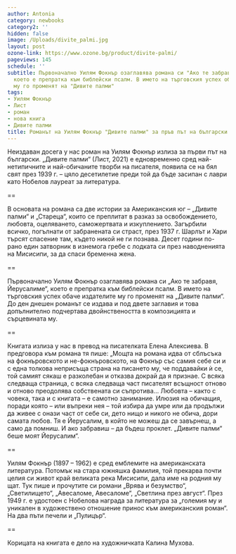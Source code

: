 ```yaml
---
author: Antonia
category: newbooks
category2: ''
hidden: false
image: /Uploads/divite_palmi.jpg
layout: post
ozone-link: https://www.ozone.bg/product/divite-palmi/
pageviews: 145
schedule: ''
subtitle: Първоначално Уилям Фокнър озаглавява романа си "Ако те забравя, Йерусалиме",
  което е препратка към библейски псалм. В името на търговския успех обаче издателите
  му го променят на "Дивите палми"
tags:
- Уилям Фокнър
- Лист
- роман
- нова книга
- Дивите палми
title: Романът на Уилям Фокнър "Дивите палми" за пръв път на български
---
```


Неиздаван досега у нас роман на Уилям Фокнър излиза за първи път на български. „Дивите палми“ (Лист, 2021) е едновременно сред най-нетипичните и най-обичаните творби на писателя, появила се на бял свят през 1939 г. – цяло десетилетие преди той да бъде засипан с лаври като Нобелов лауреат за литература.

\==

В основата на романа са две истории за Американския юг – „Дивите палми“ и „Стареца“, които се преплитат в разказ за освобождението, любовта, оцеляването, саможертвата и изкуплението. Загърбили всичко, погълнати от забранената си страст, през 1937 г. Шарлът и Хари търсят спасение там, където никой не ги познава. Десет години по-рано един затворник в изнемога гребе с лодката си през наводненията на Мисисипи, за да спаси бременна жена.

\==

Първоначално Уилям Фокнър озаглавява романа си „Ако те забравя, Йерусалиме“, което е препратка към библейски псалм. В името на търговския успех обаче издателите му го променят на „Дивите палми“. До ден днешен романът се издава и под двете заглавия и това допълнително подчертава двойнствеността в композицията и сърцевината му.

\==

Книгата излиза у нас в превод на писателката Елена Алексиева. В предговора към романа тя пише: „Мощта на романа идва от сблъсъка на фокнъровското и не-фокнъровското, на Фокнър със самия себе си и с една толкова неприсъща страна на писането му, че поддавайки ѝ се, той самият сякаш е разколебан и отказва докрай да я признае. С всяка следваща страница, с всяка следваща част писателят всъщност отново и отново преодолява собствената си съпротива... Любовта – както с човека, така и с книгата – е самотно занимание. Илюзия на обичащия, поради която – или въпреки нея – той избира да умре или да продължи да живее с онази част от себе си, дето нищо и никого не обича, дори самата любов. Тя е Йерусалим, в който не можеш да се завърнеш, а само да помниш. И ако забравиш – да бъдеш проклет. „Дивите палми“ беше моят Йерусалим“. 

\==

Уилям Фокнър (1897 – 1962) е сред емблемите на американската литература. Потомък на стара южняшка фамилия, той прекарва почти целия си живот край великата река Мисисипи, дала име на родния му щат. Тук пише и прочутите си романи „Врява и безумство“, „Светилището“, „Авесаломе, Авесаломе“, „Светлина през август“. През 1949 г. е удостоен с Нобелова награда за литература за „големия му и уникален в художествено отношение принос към американския роман“. На два пъти печели и „Пулицър“. 

\==

Корицата на книгата е дело на художничката Калина Мухова.
